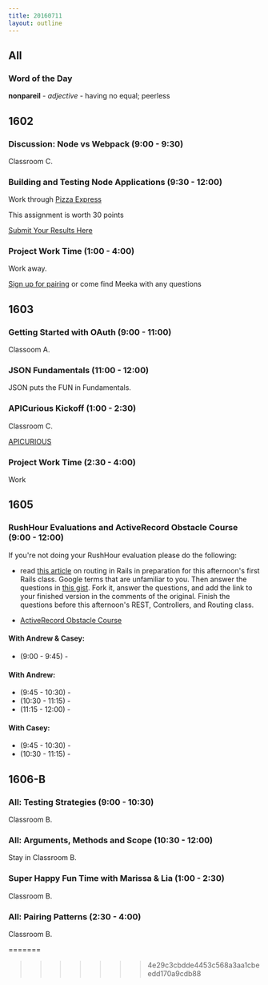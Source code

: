 ```yaml
---
title: 20160711
layout: outline
---
```


## All

### Word of the Day

**nonpareil** - _adjective_ - having no equal; peerless


## 1602

### Discussion: Node vs Webpack (9:00 - 9:30)

Classroom C.

### Building and Testing Node Applications (9:30 - 12:00)

Work through [Pizza Express](https://github.com/turingschool-examples/pizza-express)

This assignment is worth 30 points

[Submit Your Results Here](https://gist.github.com/rrgayhart/20a39fe470cad4a45da99dcda19c7f6b)

### Project Work Time (1:00 - 4:00)

Work away.

[Sign up for pairing](https://public.etherpad-mozilla.org/p/instructor-pairing) or come find Meeka with any questions

## 1603

### Getting Started with OAuth (9:00 - 11:00)

Classoom A.

### JSON Fundamentals (11:00 - 12:00)

JSON puts the FUN in Fundamentals.

### APICurious Kickoff (1:00 - 2:30)

Classroom C.

[APICURIOUS](https://www.youtube.com/watch?v=fwcONrTG7nk)

### Project Work Time (2:30 - 4:00)

Work


## 1605

### RushHour Evaluations and ActiveRecord Obstacle Course (9:00 - 12:00)

If you're not doing your RushHour evaluation please do the following:

* read [this article](http://www.theodinproject.com/ruby-on-rails/routing) on routing in Rails in preparation for this afternoon's first Rails class. Google terms that are unfamiliar to you. Then answer the questions in [this gist](https://gist.github.com/rwarbelow/c3575b4e49641c02fe18). Fork it, answer the questions, and add the link to your finished version in the comments of the original. Finish the questions before this afternoon's REST, Controllers, and Routing class.

* [ActiveRecord Obstacle Course]()

#### With Andrew & Casey:

* (9:00 - 9:45) -


#### With Andrew:

* (9:45 - 10:30)  -
* (10:30 - 11:15) -
* (11:15 - 12:00) -


#### With Casey:

* (9:45 - 10:30)  -
* (10:30 - 11:15) -


## 1606-B

### All: Testing Strategies (9:00 - 10:30)

Classroom B.

### All: Arguments, Methods and Scope (10:30 - 12:00)

Stay in Classroom B.

### Super Happy Fun Time with Marissa & Lia (1:00 - 2:30)

Classroom B.

### All: Pairing Patterns (2:30 - 4:00)

Classroom B.



=======
>>>>>>> 4e29c3cbdde4453c568a3aa1cbeedd170a9cdb88
